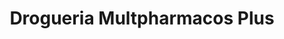 ---
title: "Drogueria Multpharmacos Plus"
url: /sabaneta-antioquia/drogueria-multpharmacos-plus/
shop: farmacia
---